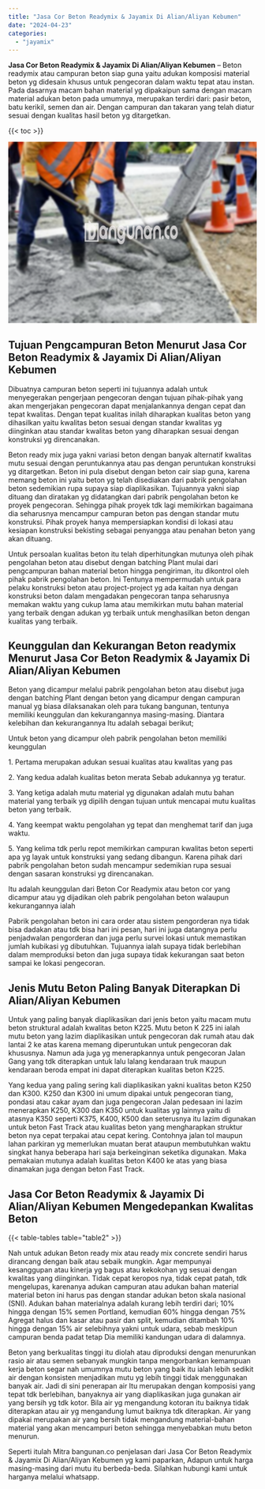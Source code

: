 ```yaml
---
title: "Jasa Cor Beton Readymix & Jayamix Di Alian/Aliyan Kebumen"
date: "2024-04-23"
categories: 
  - "jayamix"
---
```


**Jasa Cor Beton Readymix & Jayamix Di Alian/Aliyan Kebumen** – Beton readymix atau campuran beton siap guna yaitu adukan komposisi material beton yg didesain khusus untuk pengecoran dalam waktu tepat atau instan. Pada dasarnya macam bahan material yg dipakaipun sama dengan macam material adukan beton pada umumnya, merupakan terdiri dari: pasir beton, batu kerikil, semen dan air. Dengan campuran dan takaran yang telah diatur sesuai dengan kualitas hasil beton yg ditargetkan.

{{< toc >}}

![Jasa Cor Beton Readymix & Jayamix Di Alian/Aliyan Kebumen](/images/jasa-cor-readymix-48.png)

## Tujuan Pengcampuran Beton Menurut Jasa Cor Beton Readymix & Jayamix Di Alian/Aliyan Kebumen

Dibuatnya campuran beton seperti ini tujuannya adalah untuk menyegerakan pengerjaan pengecoran dengan tujuan pihak-pihak yang akan mengerjakan pengecoran dapat menjalankannya dengan cepat dan tepat kwalitas. Dengan tepat kualitas inilah diharapkan kualitas beton yang dihasilkan yaitu kwalitas beton sesuai dengan standar kwalitas yg diinginkan atau standar kwalitas beton yang diharapkan sesuai dengan konstruksi yg direncanakan.

Beton ready mix juga yakni variasi beton dengan banyak alternatif kwalitas mutu sesuai dengan peruntukannya atau pas dengan peruntukan konstruksi yg ditargetkan. Beton ini pula disebut dengan beton cair siap guna, karena memang beton ini yaitu beton yg telah disediakan dari pabrik pengolahan beton sedemikian rupa supaya siap diaplikasikan. Tujuannya yakni siap dituang dan diratakan yg didatangkan dari pabrik pengolahan beton ke proyek pengecoran. Sehingga pihak proyek tdk lagi memikirkan bagaimana dia seharusnya mencampur campuran beton pas dengan standar mutu konstruksi. Pihak proyek hanya mempersiapkan kondisi di lokasi atau kesiapan konstruksi bekisting sebagai penyangga atau penahan beton yang akan dituang.

Untuk persoalan kualitas beton itu telah diperhitungkan mutunya oleh pihak pengolahan beton atau disebut dengan batching Plant mulai dari pengcampuran bahan material beton hingga pengiriman, itu dikontrol oleh pihak pabrik pengolahan beton. Ini Tentunya mempermudah untuk para pelaku konstruksi beton atau project-project yg ada kaitan nya dengan konstruksi beton dalam mengadakan pengecoran tanpa seharusnya memakan waktu yang cukup lama atau memikirkan mutu bahan material yang terbaik dengan adukan yg terbaik untuk menghasilkan beton dengan kualitas yang terbaik.

## Keunggulan dan Kekurangan Beton readymix Menurut Jasa Cor Beton Readymix & Jayamix Di Alian/Aliyan Kebumen

Beton yang dicampur melalui pabrik pengolahan beton atau disebut juga dengan batching Plant dengan beton yang dicampur dengan campuran manual yg biasa dilaksanakan oleh para tukang bangunan, tentunya memiliki keunggulan dan kekurangannya masing-masing. Diantara kelebihan dan kekurangannya Itu adalah sebagai berikut;

Untuk beton yang dicampur oleh pabrik pengolahan beton memiliki keunggulan

1\. Pertama merupakan adukan sesuai kualitas atau kwalitas yang pas

2\. Yang kedua adalah kualitas beton merata Sebab adukannya yg teratur.

3\. Yang ketiga adalah mutu material yg digunakan adalah mutu bahan material yang terbaik yg dipilih dengan tujuan untuk mencapai mutu kualitas beton yang terbaik.

4\. Yang keempat waktu pengolahan yg tepat dan menghemat tarif dan juga waktu.

5\. Yang kelima tdk perlu repot memikirkan campuran kwalitas beton seperti apa yg layak untuk konstruksi yang sedang dibangun. Karena pihak dari pabrik pengolahan beton sudah mencampur sedemikian rupa sesuai dengan sasaran konstruksi yg direncanakan.

Itu adalah keunggulan dari Beton Cor Readymix atau beton cor yang dicampur atau yg dijadikan oleh pabrik pengolahan beton walaupun kekurangannya ialah

Pabrik pengolahan beton ini cara order atau sistem pengorderan nya tidak bisa dadakan atau tdk bisa hari ini pesan, hari ini juga datangnya perlu penjadwalan pengorderan dan juga perlu survei lokasi untuk memastikan jumlah kubikasi yg dibutuhkan. Tujuannya ialah supaya tidak berlebihan dalam memproduksi beton dan juga supaya tidak kekurangan saat beton sampai ke lokasi pengecoran.

## Jenis Mutu Beton Paling Banyak Diterapkan Di Alian/Aliyan Kebumen

Untuk yang paling banyak diaplikasikan dari jenis beton yaitu macam mutu beton struktural adalah kwalitas beton K225. Mutu beton K 225 ini ialah mutu beton yang lazim diaplikasikan untuk pengecoran dak rumah atau dak lantai 2 ke atas karena memang diperuntukan untuk pengecoran dak khususnya. Namun ada juga yg menerapkannya untuk pengecoran Jalan Gang yang tdk diterapkan untuk lalu lalang kendaraan truk maupun kendaraan beroda empat ini dapat diterapkan kualitas beton K225.

Yang kedua yang paling sering kali diaplikasikan yakni kualitas beton K250 dan K300. K250 dan K300 ini umum dipakai untuk pengecoran tiang, pondasi atau cakar ayam dan juga pengecoran Jalan pedesaan ini lazim menerapkan K250, K300 dan K350 untuk kualitas yg lainnya yaitu di atasnya K350 seperti K375, K400, K500 dan seterusnya itu lazim digunakan untuk beton Fast Track atau kualitas beton yang mengharapkan struktur beton nya cepat terpakai atau cepat kering. Contohnya jalan tol maupun lahan parkiran yg memerlukan muatan berat ataupun membutuhkan waktu singkat hanya beberapa hari saja berkeinginan seketika digunakan. Maka pemakaian mutunya adalah kualitas beton K400 ke atas yang biasa dinamakan juga dengan beton Fast Track.

## Jasa Cor Beton Readymix & Jayamix Di Alian/Aliyan Kebumen Mengedepankan Kwalitas Beton

{{< table-tables table="table2" >}}

Nah untuk adukan Beton ready mix atau ready mix concrete sendiri harus dirancang dengan baik atau sebaik mungkin. Agar mempunyai kesanggupan atau kinerja yg bagus atau kekokohan yg sesuai dengan kwalitas yang diinginkan. Tidak cepat keropos nya, tidak cepat patah, tdk mengelupas, karenanya adukan campuran atau adukan bahan material material beton ini harus pas dengan standar adukan beton skala nasional (SNI). Adukan bahan materialnya adalah kurang lebih terdiri dari; 10% hingga dengan 15% semen Portland, kemudian 60% hingga dengan 75% Agregat halus dan kasar atau pasir dan split, kemudian ditambah 10% hingga dengan 15% air selebihnya yakni untuk udara, sebab meskipun campuran benda padat tetap Dia memiliki kandungan udara di dalamnya.

Beton yang berkualitas tinggi itu diolah atau diproduksi dengan menurunkan rasio air atau semen sebanyak mungkin tanpa mengorbankan kemampuan kerja beton segar nah umumnya mutu beton yang baik itu ialah lebih sedikit air dengan konsisten menjadikan mutu yg lebih tinggi tidak menggunakan banyak air. Jadi di sini penerapan air Itu merupakan dengan komposisi yang tepat tdk berlebihan, banyaknya air yang diaplikasikan juga gunakan air yang bersih yg tdk kotor. Bila air yg mengandung kotoran itu baiknya tidak diterapkan atau air yg mengandung lumut baiknya tdk diterapkan. Air yang dipakai merupakan air yang bersih tidak mengandung material-bahan material yang akan mencampuri beton sehingga menyebabkan mutu beton menurun.

Seperti itulah Mitra bangunan.co penjelasan dari Jasa Cor Beton Readymix & Jayamix Di Alian/Aliyan Kebumen yg kami paparkan, Adapun untuk harga masing-masing dari mutu itu berbeda-beda. Silahkan hubungi kami untuk harganya melalui whatsapp.
